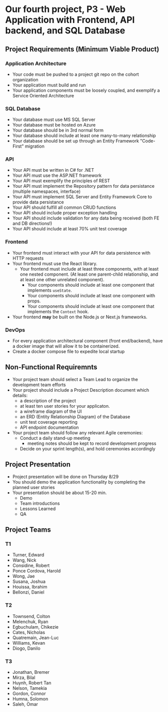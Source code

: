 # Our fourth project, P3 - Web Application with Frontend, API backend, and SQL Database

## Project Requirements (Minimum Viable Product)
### Application Architecture
- Your code must be pushed to a project git repo on the cohort organization
- Your application must build and run
- Your application components must be loosely coupled, and exemplify a Service Oriented Architecture

### SQL Database
- Your database must use MS SQL Server
- Your database must be hosted on Azure
- Your database should be in 3rd normal form
- Your database should include at least one many-to-many relationship
- Your database should be set up through an Entity Framework "Code-First" migration

### API
- Your API must be written in C# for .NET
- Your API must use the ASP.NET framework
- Your API must exemplify the principles of REST
- Your API must implement the Repository pattern for data persistance (multiple namespaces, interface)
- Your API must implement SQL Server and Entity Framework Core to provide data persistance
- Your API should fulfill all common CRUD functions
- Your API should include proper exception handling
- Your API should include validation for any data being received (both FE and DB directions!)
- Your API should include at least 70% unit test coverage

### Frontend
- Your frontend must interact with your API for data persistence with HTTP requests
- Your frontend must use the React library. 
    - Your frontend must include at least three components, with at least one nested component. (At least one parent-child relationship, and at least one other unrelated component).
        - Your components should include at least one component that implements `useState`.
        - Your components should include at least one component with props.
        - Your components should include at least one component that implements the `Context` hook.
- Your frontend __may__ be built on the Node.js or Next.js frameworks.

### DevOps
- For every application architectural component (front end/backend), have a docker image that will allow it to be containerized.
- Create a docker compose file to expedite local startup

## Non-Functional Requiremnts
- Your project team should select a Team Lead to organize the development team efforts
- Your project should include a Project Description document which details:
    - a description of the project
    - at least ten user stories for your applicaton.
    - a wireframe diagram of the UI
    - an ERD (Entity Relationship Diagram) of the Database
    - unit test coverage reporting
    - API endpoint documentation
- Your project team should follow any relevant Agile ceremonies:
    - Conduct a daily stand-up meeting
        - meeting notes should be kept to record development progress
    - Decide on your sprint length(s), and hold ceremonies accordingly

## Project Presentation
- Project presentation will be done on Thursday 8/29
- You should demo the application functionality by completing the planned user stories
- Your presentation should be about 15-20 min.
    - Demo
    - Team introductions
    - Lessons Learned
    - QA

## Project Teams
### T1
- Turner, Edward
- Wang, Nick
- Considine, Robert
- Ponce Cordova, Harold
- Wong, Jae
- Susana, Joshua
- Houissa, Ibrahim
- Bellonzi, Daniel

### T2
- Townsend, Colton
- Melenchuk, Ryan
- Egbuchulam, Chikezie
- Cates, Nicholas
- Quatremain, Jean-Luc
- Williams, Kevan
- Diogo, Danilo

### T3
- Jonathan, Bremer
- Mirza, Bilal
- Huynh, Robert Tan
- Nelson, Tamekia
- Gordon, Connor
- Humna, Solomon
- Saleh, Omar